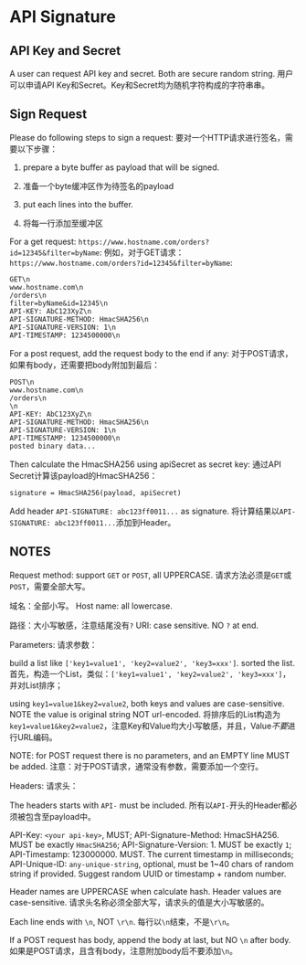 # API Signature

## API Key and Secret

A user can request API key and secret. Both are secure random string.
用户可以申请API Key和Secret。Key和Secret均为随机字符构成的字符串串。

## Sign Request

Please do following steps to sign a request:
要对一个HTTP请求进行签名，需要以下步骤：

1. prepare a byte buffer as payload that will be signed.
1. 准备一个byte缓冲区作为待签名的payload

2. put each lines into the buffer.
2. 将每一行添加至缓冲区

For a get request: `https://www.hostname.com/orders?id=12345&filter=byName`:
例如，对于GET请求：`https://www.hostname.com/orders?id=12345&filter=byName`:

```
GET\n
www.hostname.com\n
/orders\n
filter=byName&id=12345\n
API-KEY: AbC123XyZ\n
API-SIGNATURE-METHOD: HmacSHA256\n
API-SIGNATURE-VERSION: 1\n
API-TIMESTAMP: 1234500000\n
```

For a post request, add the request body to the end if any:
对于POST请求，如果有body，还需要把body附加到最后：

```
POST\n
www.hostname.com\n
/orders\n
\n
API-KEY: AbC123XyZ\n
API-SIGNATURE-METHOD: HmacSHA256\n
API-SIGNATURE-VERSION: 1\n
API-TIMESTAMP: 1234500000\n
posted binary data...
```

Then calculate the HmacSHA256 using apiSecret as secret key:
通过API Secret计算该payload的HmacSHA256：

```
signature = HmacSHA256(payload, apiSecret)
```

Add header `API-SIGNATURE: abc123ff0011...` as signature.
将计算结果以`API-SIGNATURE: abc123ff0011...`添加到Header。

## NOTES

Request method: support `GET` or `POST`, all UPPERCASE.
请求方法必须是`GET`或`POST`，需要全部大写。

域名：全部小写。
Host name: all lowercase.

路径：大小写敏感，注意结尾没有`?`
URI: case sensitive. NO `?` at end.

Parameters:
请求参数：


build a list like `['key1=value1', 'key2=value2', 'key3=xxx']`. sorted the list.
首先，构造一个List，类似：`['key1=value1', 'key2=value2', 'key3=xxx']`，并对List排序；

using `key1=value1&key2=value2`, both keys and values are case-sensitive. NOTE the value is original string NOT url-encoded.
将排序后的List构造为`key1=value1&key2=value2`，注意Key和Value均大小写敏感，并且，Value*不要*进行URL编码。

NOTE: for POST request there is no parameters, and an EMPTY line MUST be added.
注意：对于POST请求，通常没有参数，需要添加一个空行。

Headers:
请求头：

The headers starts with `API-` must be included.
所有以`API-`开头的Header都必须被包含至payload中。

API-Key: `<your api-key>`, MUST;
API-Signature-Method: HmacSHA256. MUST be exactly `HmacSHA256`;
API-Signature-Version: 1. MUST be exactly `1`;
API-Timestamp: 123000000. MUST. The current timestamp in milliseconds;
API-Unique-ID: `any-unique-string`, optional, must be 1~40 chars of random string if provided. Suggest random UUID or timestamp + random number.

Header names are UPPERCASE when calculate hash. Header values are case-sensitive.
请求头名称必须全部大写，请求头的值是大小写敏感的。

Each line ends with `\n`, NOT `\r\n`.
每行以`\n`结束，不是`\r\n`。

If a POST request has body, append the body at last, but NO `\n` after body.
如果是POST请求，且含有body，注意附加body后不要添加`\n`。
